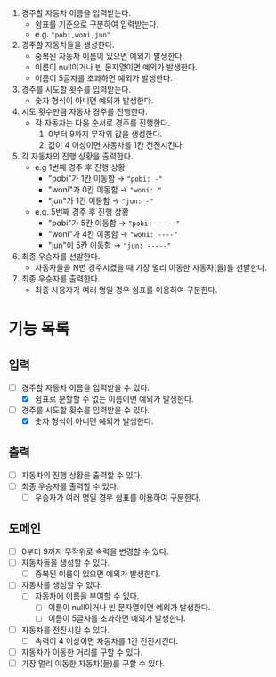 1. 경주할 자동차 이름을 입력받는다.
    - 쉼표를 기준으로 구분하여 입력받는다.
    - e.g. `"pobi,woni,jun"`
2. 경주할 자동차들을 생성한다.
    - 중복된 자동차 이름이 있으면 예외가 발생한다.
    - 이름이 null이거나 빈 문자열이면 예외가 발생한다.
    - 이름이 5글자를 초과하면 예외가 발생한다.
3. 경주를 시도할 횟수를 입력받는다.
    - 숫자 형식이 아니면 예외가 발생한다.
4. 시도 횟수만큼 자동차 경주를 진행한다.
    - 각 자동차는 다음 순서로 경주를 진행한다.
        1. 0부터 9까지 무작위 값을 생성한다.
        2. 값이 4 이상이면 자동차를 1칸 전진시킨다.
5. 각 자동차의 진행 상황을 출력한다.
    - e.g 1번째 경주 후 진행 상황
        - "pobi"가 1칸 이동함 → `"pobi: -"`
        - "woni"가 0칸 이동함 → `"woni: "`
        - "jun"가 1칸 이동함 → `"jun: -"`
    - e.g. 5번째 경주 후 진행 상황
        - "pobi"가 5칸 이동함 → `"pobi: -----"`
        - "woni"가 4칸 이동함 → `"woni: ----"`
        - "jun"이 5칸 이동함 → `"jun: -----"`
6. 최종 우승자를 선발한다.
    - 자동차들을 N번 경주시켰을 때 가장 멀리 이동한 자동차(들)를 선발한다.
7. 최종 우승자를 출력한다.
    - 최종 사용자가 여러 명일 경우 쉼표를 이용하여 구분한다.

# 기능 목록

## 입력

- [ ] 경주할 자동차 이름을 입력받을 수 있다.
    - [X] 쉼표로 분할할 수 없는 이름이면 예외가 발생한다.
- [ ] 경주를 시도할 횟수를 입력받을 수 있다.
    - [X] 숫자 형식이 아니면 예외가 발생한다.

## 출력

- [ ] 자동차의 진행 상황을 출력할 수 있다.
- [ ] 최종 우승자를 출력할 수 있다.
    - [ ] 우승자가 여러 명일 경우 쉼표를 이용하여 구분한다.

## 도메인

- [ ] 0부터 9까지 무작위로 속력을 변경할 수 있다.
- [ ] 자동차들을 생성할 수 있다.
    - [ ] 중복된 이름이 있으면 예외가 발생한다.
- [ ] 자동차를 생성할 수 있다.
    - [ ] 자동차에 이름을 부여할 수 있다.
        - [ ] 이름이 null이거나 빈 문자열이면 예외가 발생한다.
        - [ ] 이름이 5글자를 초과하면 예외가 발생한다.
- [ ] 자동차를 전진시킬 수 있다.
    - [ ] 속력이 4 이상이면 자동차를 1칸 전진시킨다.
- [ ] 자동차가 이동한 거리를 구할 수 있다.
- [ ] 가장 멀리 이동한 자동차(들)를 구할 수 있다.